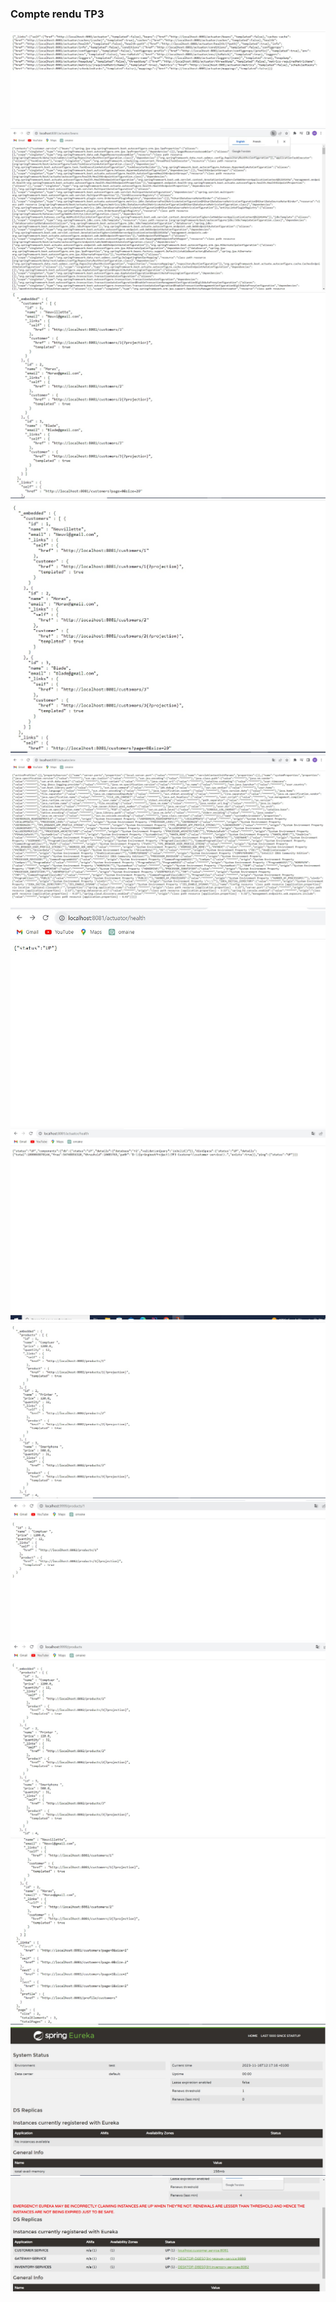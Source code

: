 <h3>Compte rendu TP3</h3>
<img src="capture/actuator.jpg">
<img src="capture/beans.jpg">
<img src="capture/Customers.jpg">
<img src="capture/Customers2.jpg">
<img src="capture/env.jpg">
<img src="capture/health.jpg">
<img src="capture/health always.jpg">
<img src="capture/products.jpg">
<img src="capture/products.1.jpg">
<img src="capture/products2.jpg">
<img src="capture/Size customer.jpg">
<img src="capture/SpringEurika.jpg">
<img src="capture/SpringEurika2.jpg">
